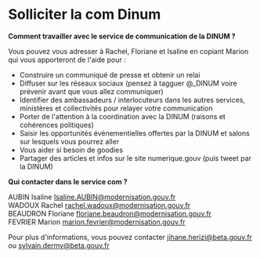 # Solliciter la com Dinum

**Comment travailler avec le service de communication de la DINUM ?**

Vous pouvez vous adresser à Rachel, Floriane et Isaline en copiant Marion qui vous apporteront de l'aide pour :

* Construire un communiqué de presse et obtenir un relai 
* Diffuser sur les réseaux sociaux \(pensez à tagguer @\_DINUM voire prévenir avant que vous allez communiquer\)
* Identifier des ambassadeurs / interlocuteurs dans les autres services, ministères et collectivités pour relayer votre communication
* Porter de l'attention à la coordination avec la DINUM \(raisons et cohérences politiques\)
* Saisir les opportunités évènementielles offertes par la DINUM et salons sur lesquels vous pourrez aller
* Vous aider si besoin de goodies 
* Partager des articles et infos sur le site numerique.gouv \(puis tweet par la DINUM\)

**Qui contacter dans le service com ?** 

AUBIN Isaline [Isaline.AUBIN@modernisation.gouv.fr](mailto:Isaline.AUBIN@modernisation.gouv.fr)   
WADOUX Rachel [rachel.wadoux@modernisation.gouv.fr](mailto:rachel.wadoux@modernisation.gouv.fr)   
BEAUDRON Floriane floriane.beaudron@modernisation.gouv.fr  
FEVRIER Marion [marion.fevrier@modernisation.gouv.fr](mailto:marion.fevrier@modernisation.gouv.fr)

Pour plus d'informations, vous pouvez contacter jihane.herizi@beta.gouv.fr ou sylvain.dermy@beta.gouv.fr

